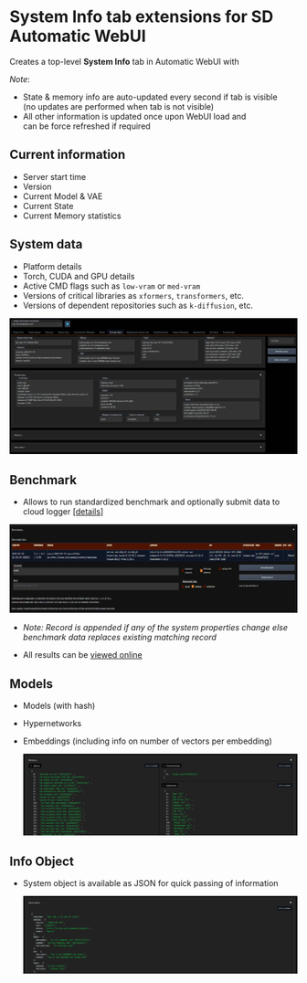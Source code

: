 # System Info tab extensions for SD Automatic WebUI

Creates a top-level **System Info** tab in Automatic WebUI with

*Note*:

- State & memory info are auto-updated every second if tab is visible  
  (no updates are performed when tab is not visible)  
- All other information is updated once upon WebUI load and  
  can be force refreshed if required  

## Current information

- Server start time
- Version
- Current Model & VAE
- Current State
- Current Memory statistics

## System data

- Platform details
- Torch, CUDA and GPU details
- Active CMD flags such as `low-vram` or `med-vram`
- Versions of critical libraries as `xformers`, `transformers`, etc.
- Versions of dependent repositories such as `k-diffusion`, etc.

![screenshot](system-info.jpg)

## Benchmark

- Allows to run standardized benchmark and optionally submit data to cloud logger [[details]](pages/README.md)

![screenshot](benchmark.jpg)

- *Note: Record is appended if any of the system properties change else benchmark data replaces existing matching record*

- All results can be [viewed online](https://vladmandic.github.io/sd-extension-system-info/pages/benchmark.html)

## Models

- Models (with hash)
- Hypernetworks
- Embeddings (including info on number of vectors per embedding)

  ![screenshot](system-info-models.jpg)

## Info Object

- System object is available as JSON for quick passing of information

  ![screenshot](system-info-json.jpg)
